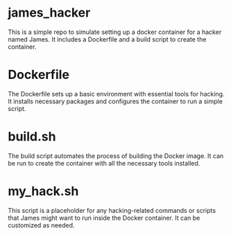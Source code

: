 # james_hacker
This is a simple repo to simulate setting up a docker container for a hacker named James.
It includes a Dockerfile and a build script to create the container.

# Dockerfile
The Dockerfile sets up a basic environment with essential tools for hacking. It installs necessary packages and
configures the container to run a simple script.
# build.sh
The build script automates the process of building the Docker image. It can be run to create the container with all the necessary tools installed.
# my_hack.sh
This script is a placeholder for any hacking-related commands or scripts that James might want to run inside the Docker container. It can be customized as needed.
